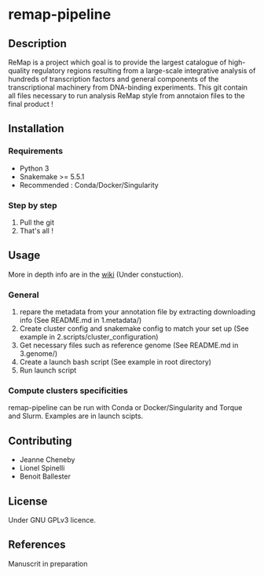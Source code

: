 # remap-pipeline

## Description
ReMap is a project which goal is to provide the largest catalogue of high-quality regulatory regions resulting from a large-scale integrative analysis of hundreds of transcription factors and general components of the transcriptional machinery from DNA-binding experiments.
This git contain all files necessary to run analysis ReMap style from annotaion files to the final product !


## Installation
### Requirements
 - Python 3
 - Snakemake >= 5.5.1
 - Recommended : Conda/Docker/Singularity
### Step by step
 1. Pull the git
 2. That's all !
 
## Usage
More in depth info are in the [wiki](https://github.com/remap-cisreg/remap-pipeline/wiki) (Under constuction).

### General

 1. repare the metadata from your annotation file by extracting downloading info (See README.md in 1.metadata/)
 2. Create cluster config and snakemake config to match your set up (See example in 2.scripts/cluster_configuration)
 3. Get necessary files such as reference genome (See README.md in 3.genome/)
 4. Create a launch bash script (See example in root directory)
 5. Run launch script
 
### Compute clusters specificities
remap-pipeline can be run with Conda or Docker/Singularity and Torque and Slurm.
Examples are in launch scipts.

## Contributing

- Jeanne Cheneby
- Lionel Spinelli
- Benoit Ballester

## License
Under GNU GPLv3 licence.

## References
Manuscrit in preparation
